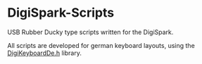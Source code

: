 # DigiSpark-Scripts
USB Rubber Ducky type scripts written for the DigiSpark.  
  
All scripts are developed for german keyboard layouts, using the [DigiKeyboardDe.h](https://github.com/adnan-alhomssi/DigistumpArduinoDe/blob/master/digistump-avr/libraries/DigisparkKeyboard/DigiKeyboardDe.h) library.
